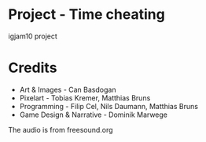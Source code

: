 # Project - Time cheating
igjam10 project

# Credits
- Art & Images - Can Basdogan
- Pixelart - Tobias Kremer, Matthias Bruns
- Programming - Filip Cel, Nils Daumann, Matthias Bruns
- Game Design & Narrative - Dominik Marwege

The audio is from freesound.org
